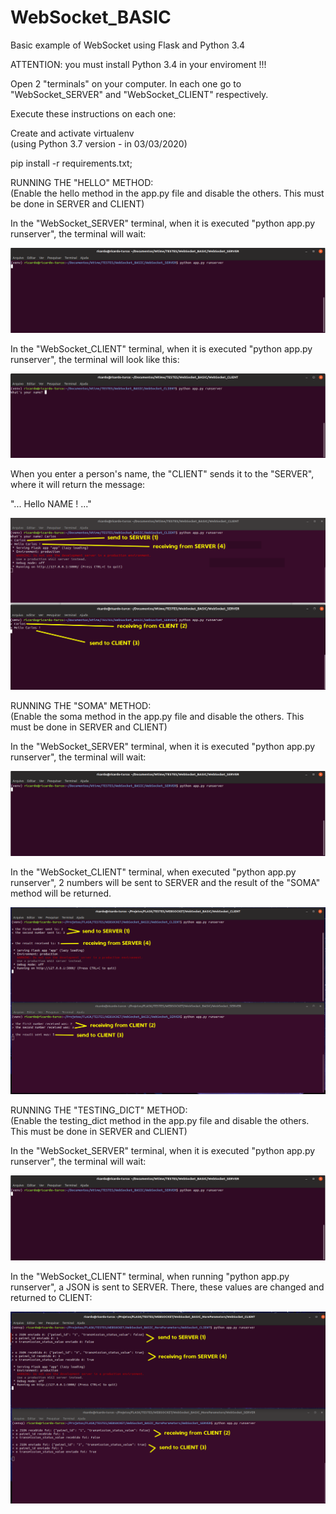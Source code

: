 # WebSocket_BASIC
Basic example of WebSocket using Flask and Python 3.4

ATTENTION:  you must install Python 3.4 in your enviroment !!!


Open 2 "terminals" on your computer. In each one go to "WebSocket_SERVER" and "WebSocket_CLIENT" respectively.

Execute these instructions on each one:

Create and activate virtualenv  
(using Python 3.7 version - in 03/03/2020)

pip install -r requirements.txt;


RUNNING THE "HELLO" METHOD:  
(Enable the hello method in the app.py file and disable the others. This must be done in SERVER and CLIENT)

In the "WebSocket_SERVER" terminal, when it is executed "python app.py runserver", the terminal will wait:

![](IMGs/001_WebSocketBASIC_SERVERwaiting.png)

In the "WebSocket_CLIENT" terminal, when it is executed "python app.py runserver", the terminal will look like this:

![](IMGs/002_WebSocketBASIC_runCLIENT.png)

When you enter a person's name, the "CLIENT" sends it to the "SERVER", where it will return the message: 

"... Hello NAME ! ..."

![](IMGs/003_WebSocketBASIC_WorkingTogether.png)


RUNNING THE "SOMA" METHOD:  
(Enable the soma method in the app.py file and disable the others. This must be done in SERVER and CLIENT)

In the "WebSocket_SERVER" terminal, when it is executed "python app.py runserver", the terminal will wait:

![](IMGs/001_WebSocketBASIC_SERVERwaiting.png)

In the "WebSocket_CLIENT" terminal, when executed "python app.py runserver", 2 numbers will be sent to SERVER and the result of the "SOMA" method will be returned.

![](IMGs/004_WebSocketBASIC_SendAndReceiveLISTs.png)


RUNNING THE "TESTING_DICT" METHOD:  
(Enable the testing_dict method in the app.py file and disable the others. This must be done in SERVER and CLIENT)

In the "WebSocket_SERVER" terminal, when it is executed "python app.py runserver", the terminal will wait:

![](IMGs/001_WebSocketBASIC_SERVERwaiting.png)

In the "WebSocket_CLIENT" terminal, when running "python app.py runserver", a JSON is sent to SERVER. There, these values are changed and returned to CLIENT:

![](IMGs/005_WebSocketBASIC_SendAndReceiveJSONs.png)
